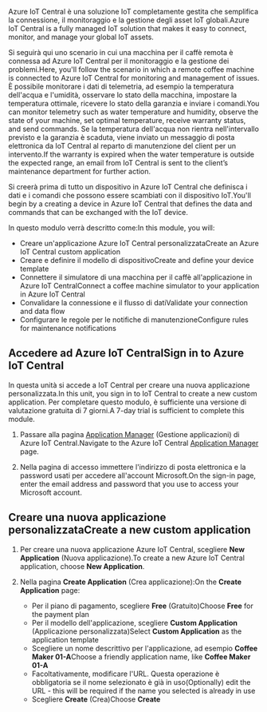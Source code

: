 <span data-ttu-id="546ad-101">Azure IoT Central è una soluzione IoT completamente gestita che semplifica la connessione, il monitoraggio e la gestione degli asset IoT globali.</span><span class="sxs-lookup"><span data-stu-id="546ad-101">Azure IoT Central is a fully managed IoT solution that makes it easy to connect, monitor, and manage your global IoT assets.</span></span>

<span data-ttu-id="546ad-102">Si seguirà qui uno scenario in cui una macchina per il caffè remota è connessa ad Azure IoT Central per il monitoraggio e la gestione dei problemi.</span><span class="sxs-lookup"><span data-stu-id="546ad-102">Here, you'll follow the scenario in which a remote coffee machine is connected to Azure IoT Central for monitoring and management of issues.</span></span> <span data-ttu-id="546ad-103">È possibile monitorare i dati di telemetria, ad esempio la temperatura dell'acqua e l'umidità, osservare lo stato della macchina, impostare la temperatura ottimale, ricevere lo stato della garanzia e inviare i comandi.</span><span class="sxs-lookup"><span data-stu-id="546ad-103">You can monitor telemetry such as water temperature and humidity, observe the state of your machine, set optimal temperature, receive warranty status, and send commands.</span></span> <span data-ttu-id="546ad-104">Se la temperatura dell'acqua non rientra nell'intervallo previsto e la garanzia è scaduta, viene inviato un messaggio di posta elettronica da IoT Central al reparto di manutenzione del client per un intervento.</span><span class="sxs-lookup"><span data-stu-id="546ad-104">If the warranty is expired when the water temperature is outside the expected range, an email from IoT Central is sent to the client’s maintenance department for further action.</span></span>

<span data-ttu-id="546ad-105">Si creerà prima di tutto un dispositivo in Azure IoT Central che definisca i dati e i comandi che possono essere scambiati con il dispositivo IoT.</span><span class="sxs-lookup"><span data-stu-id="546ad-105">You'll begin by a creating a device in Azure IoT Central that defines the data and commands that can be exchanged with the IoT device.</span></span>

<span data-ttu-id="546ad-106">In questo modulo verrà descritto come:</span><span class="sxs-lookup"><span data-stu-id="546ad-106">In this module, you will:</span></span>
  - <span data-ttu-id="546ad-107">Creare un'applicazione Azure IoT Central personalizzata</span><span class="sxs-lookup"><span data-stu-id="546ad-107">Create an Azure IoT Central custom application</span></span>
  - <span data-ttu-id="546ad-108">Creare e definire il modello di dispositivo</span><span class="sxs-lookup"><span data-stu-id="546ad-108">Create and define your device template</span></span>
  - <span data-ttu-id="546ad-109">Connettere il simulatore di una macchina per il caffè all'applicazione in Azure IoT Central</span><span class="sxs-lookup"><span data-stu-id="546ad-109">Connect a coffee machine simulator to your application in Azure IoT Central</span></span>
  - <span data-ttu-id="546ad-110">Convalidare la connessione e il flusso di dati</span><span class="sxs-lookup"><span data-stu-id="546ad-110">Validate your connection and data flow</span></span>
  - <span data-ttu-id="546ad-111">Configurare le regole per le notifiche di manutenzione</span><span class="sxs-lookup"><span data-stu-id="546ad-111">Configure rules for maintenance notifications</span></span>
 
## <a name="sign-in-to-azure-iot-central"></a><span data-ttu-id="546ad-112">Accedere ad Azure IoT Central</span><span class="sxs-lookup"><span data-stu-id="546ad-112">Sign in to Azure IoT Central</span></span>
<span data-ttu-id="546ad-113">In questa unità si accede a IoT Central per creare una nuova applicazione personalizzata.</span><span class="sxs-lookup"><span data-stu-id="546ad-113">In this unit, you sign in to IoT Central to create a new custom application.</span></span> <span data-ttu-id="546ad-114">Per completare questo modulo, è sufficiente una versione di valutazione gratuita di 7 giorni.</span><span class="sxs-lookup"><span data-stu-id="546ad-114">A 7-day trial is sufficient to complete this module.</span></span> 

1. <span data-ttu-id="546ad-115">Passare alla pagina [Application Manager](https://aka.ms/iotcentral?azure-portal=true) (Gestione applicazioni) di Azure IoT Central.</span><span class="sxs-lookup"><span data-stu-id="546ad-115">Navigate to the Azure IoT Central [Application Manager](https://aka.ms/iotcentral?azure-portal=true) page.</span></span> 

1. <span data-ttu-id="546ad-116">Nella pagina di accesso immettere l'indirizzo di posta elettronica e la password usati per accedere all'account Microsoft.</span><span class="sxs-lookup"><span data-stu-id="546ad-116">On the sign-in page, enter the email address and password that you use to access your Microsoft account.</span></span>

## <a name="create-a-new-custom-application"></a><span data-ttu-id="546ad-117">Creare una nuova applicazione personalizzata</span><span class="sxs-lookup"><span data-stu-id="546ad-117">Create a new custom application</span></span>

1. <span data-ttu-id="546ad-118">Per creare una nuova applicazione Azure IoT Central, scegliere **New Application** (Nuova applicazione).</span><span class="sxs-lookup"><span data-stu-id="546ad-118">To create a new Azure IoT Central application, choose **New Application**.</span></span> 

1. <span data-ttu-id="546ad-119">Nella pagina **Create Application** (Crea applicazione):</span><span class="sxs-lookup"><span data-stu-id="546ad-119">On the **Create Application** page:</span></span> 
    * <span data-ttu-id="546ad-120">Per il piano di pagamento, scegliere **Free** (Gratuito)</span><span class="sxs-lookup"><span data-stu-id="546ad-120">Choose **Free** for the payment plan</span></span>
    * <span data-ttu-id="546ad-121">Per il modello dell'applicazione, scegliere **Custom Application** (Applicazione personalizzata)</span><span class="sxs-lookup"><span data-stu-id="546ad-121">Select **Custom Application** as the application template</span></span>
    * <span data-ttu-id="546ad-122">Scegliere un nome descrittivo per l'applicazione, ad esempio **Coffee Maker 01-A**</span><span class="sxs-lookup"><span data-stu-id="546ad-122">Choose a friendly application name, like **Coffee Maker 01-A**</span></span>
    * <span data-ttu-id="546ad-123">Facoltativamente, modificare l'URL. Questa operazione è obbligatoria se il nome selezionato è già in uso</span><span class="sxs-lookup"><span data-stu-id="546ad-123">(Optionally) edit the URL - this will be required if the name you selected is already in use</span></span>
    * <span data-ttu-id="546ad-124">Scegliere **Create** (Crea)</span><span class="sxs-lookup"><span data-stu-id="546ad-124">Choose **Create**</span></span>